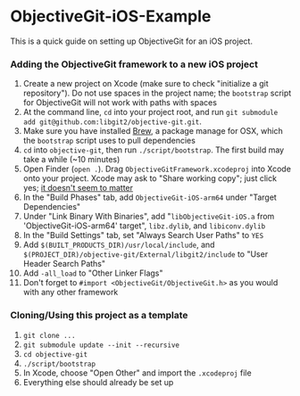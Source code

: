 ObjectiveGit-iOS-Example
========================

This is a quick guide on setting up ObjectiveGit for an iOS project.

### Adding the ObjectiveGit framework to a new iOS project
1. Create a new project on Xcode (make sure to check "initialize a git repository"). Do not use spaces in the project name; the `bootstrap` script for ObjectiveGit will not work with paths with spaces
1. At the command line, `cd` into your project root, and run `git submodule add git@github.com:libgit2/objective-git.git`.
1. Make sure you have installed [Brew][2], a package manage for OSX, which the `bootstrap` script uses to pull dependencies
1. `cd` into `objective-git`, then run `./script/bootstrap`. The first build may take a while (~10 minutes)
1. Open Finder (`open .`). Drag `ObjectiveGitFramework.xcodeproj` into Xcode onto your project. Xcode may ask to "Share working copy"; just click yes; [it doesn't seem to matter][3]
1. In the "Build Phases" tab, add `ObjectiveGit-iOS-arm64` under "Target Dependencies"
1. Under "Link Binary With Binaries", add "`libObjectiveGit-iOS.a` from 'ObjectiveGit-iOS-arm64' target", `libz.dylib`, and `libiconv.dylib`
1. In the "Build Settings" tab, set "Always Search User Paths" to `YES`
1. Add `$(BUILT_PRODUCTS_DIR)/usr/local/include`, and `$(PROJECT_DIR)/objective-git/External/libgit2/include` to "User Header Search Paths"
1. Add `-all_load` to "Other Linker Flags"
1. Don't forget to `#import <ObjectiveGit/ObjectiveGit.h>` as you would with any other framework

### Cloning/Using this project as a template
1. `git clone ...`
1. `git submodule update --init --recursive`
1. `cd objective-git`
1. `./script/bootstrap`
1. In Xcode, choose "Open Other" and import the `.xcodeproj` file
1. Everything else should already be set up

[1]: https://github.com/libgit2/objective-git
[2]: http://brew.sh
[3]: http://stackoverflow.com/questions/19324756/share-working-copy-in-xcode-when-adding-a-project-under-git-version-control
